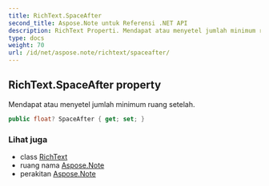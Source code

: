 ```yaml
---
title: RichText.SpaceAfter
second_title: Aspose.Note untuk Referensi .NET API
description: RichText Properti. Mendapat atau menyetel jumlah minimum ruang setelah.
type: docs
weight: 70
url: /id/net/aspose.note/richtext/spaceafter/
---
```

## RichText.SpaceAfter property

Mendapat atau menyetel jumlah minimum ruang setelah.

```csharp
public float? SpaceAfter { get; set; }
```

### Lihat juga

* class [RichText](../)
* ruang nama [Aspose.Note](../../richtext/)
* perakitan [Aspose.Note](../../../)


